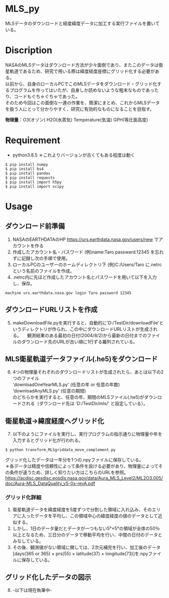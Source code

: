 # MLS_py
MLSデータのダウンロードと経度緯度データに加工する実行ファイルを置いている。

# Discription
NASAのMLSデータはダウンロード方法が少々面倒であり、またこのデータは衛星軌道であるため、研究で用いる際は緯度経度座標にグリッド化する必要がある。  
以前から、自身のローカルPCでこのMLSデータをダウンロード・グリッド化するプログラムを作ってはいたが、自身しか読めないような粗末なものであったり、コードもぐちゃぐちゃであった。  
そのため今回はこの面倒な一連の作業を、簡潔にまとめ、これからMLSデータを扱う人にとって分かりやすく、研究に有効的なものになることを目指す。  

**物理量**：O3(オゾン) H2O(水蒸気) Temperature(気温) GPH(等圧面高度)

# Requirement
- python3.8.5
＊これよりバージョンが古くてもある程度は動く
```
$ pip install numpy
$ pip install bs4
$ pip install pandas
$ pip install requests
$ pip install import h5py
$ pip install import scipy
```

# Usage
## ダウンロード前準備
1. NASAのEARTHDATAのHP https://urs.earthdata.nasa.gov/users/new でアカウントを作る
2. 作成したアカウント名・パスワード (例)name:Taro passward:12345 を忘れずに記録し次の手順で使用。
3. ローカルPCのユーザーのホームディレクトリ下 (例)C:/Users/Taro に.netrc という名前のファイルを作成。
4. .netrc内に先ほど作成したアカウント名とパスワードを用いて以下を入力し、保存。
```
machine urs.earthdata.nasa.gov login Taro password 12345
```

## ダウンロードURLリストを作成
5. makeDownloadFile.pyを実行すると、自動的に'D:/TestDir/downloadFile'というディレクトリが作られ、この中にダウンロードURLリストが生成される。
　観測結果のある最初の日付(2004/8/2)から最新の日付までのファイルのダウンロード先のURLが古い順に1行ずる羅列されている。

## MLS衛星軌道データファイル(.he5)をダウンロード
6. 4つの物理量それぞれのダウンロードリストが生成されたら、あとは以下の2つのファイル  
'downloadOneYearMLS.py' (任意の年 or 任意の年数)  
'downloadAnyMLS.py' (任意の期間)  
のどちらかを実行すると、任意の年、期間のMLSファイル(.he5)がダウンロードされる（ダウンロード先は 'D:/TestDir/mls/' と設定している）。

## 衛星軌道→緯度経度へグリッド化
7. 以下のようにファイルを実行し、実行プログラムの指示通りに物理量や年を入力するとグリッド化が行われる。
```
$ python transform_MLSgriddata_move_complement.py 
```
グリッド化したデータは一年分を1つの.npyファイルに保存している。  
＊各データは精度や信頼性によって条件を設ける必要があり、物理量によってその条件が違うため、詳しく知りたい方はこちらのURLを参照。  
<https://acdisc.gesdisc.eosdis.nasa.gov/data/Aura_MLS_Level2/ML2O3.005/doc/Aura-MLS_DataQuality_v5-0x-revA.pdf>

### グリッド化詳細
1. 衛星軌道データを緯度経度を5度ずつで分割した領域に入れ込み、そのエリアに入ったデータを平均し、この領域中心の緯度経度の値のデータとして近似する。
2. しかし、1日のデータ量だとデータが一つもない5°×5°の領域が全体の50％以上となるため、三日分のデータで移動平均を行い、中間の日付のデータとみなしている。
3. その後、観測値がない領域に関しては、2次元補完を行い、加工後のデータ[days(365 or 365) × prs(55) × latitude(37) × longitude(73)]を.npyファイルに保存している。

## グリッド化したデータの図示
8. -以下は現在執筆中-
